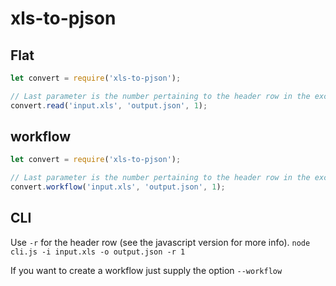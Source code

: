 # xls-to-pjson

## Flat
```javascript
let convert = require('xls-to-pjson');

// Last parameter is the number pertaining to the header row in the excel file if it exists.
convert.read('input.xls', 'output.json', 1);
```

## workflow
```javascript
let convert = require('xls-to-pjson');

// Last parameter is the number pertaining to the header row in the excel file if it exists.
convert.workflow('input.xls', 'output.json', 1);
```


## CLI
Use `-r` for the header row (see the javascript version for more info).
`node cli.js -i input.xls -o output.json -r 1`

If you want to create a workflow just supply the option `--workflow`
